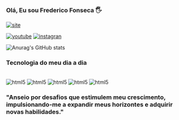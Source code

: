 ### Olá, Eu sou Frederico Fonseca 🖐️

[![site](https://img.shields.io/website?label=FRedcria.com.br&style=for-the-badge&url=https://fredcria.com.br/)](https://fredcria.com.br)

[![youtube](https://img.shields.io/badge/YouTube-FF0000?style=for-the-badge&logo=youtube&logoColor=white)](https://youtube.com/channel/UCm9sElmy-tO60NerIjOddcg)
[![instagran](https://img.shields.io/badge/Instagram-E4405F?style=for-the-badge&logo=instagram&logoColor=white
)](https://instagran.com/fredcria)

![Anurag's GitHub stats](https://github-readme-stats.vercel.app/api?username=fredcria&show_icons=true&theme=dracula)

### Tecnologia do meu dia a dia

<div style="display: inline_block"><br/>
    <img align="center" alt="html5"src="https://img.shields.io/badge/HTML-239120?style=for-the-badge&logo=html5&logoColor=white" />
    <img align="center" alt="html5"src="https://img.shields.io/badge/HTML5-E34F26?style=for-the-badge&logo=html5&logoColor=white" />
    <img align="center" alt="html5"src="https://img.shields.io/badge/Python-3776AB?style=for-the-badge&logo=python&logoColor=white" />
    <img align="center" alt="html5"src="https://img.shields.io/badge/Microsoft_SQL_Server-CC2927?style=for-the-badge&logo=microsoft-sql-server&logoColor=white" />
    <img align="center" alt="html5"src="https://img.shields.io/badge/Microsoft_Office-D83B01?style=for-the-badge&logo=microsoft-office&logoColor=white" /> 
</div>

### "Anseio por desafios que estimulem meu crescimento, impulsionando-me a expandir meus horizontes e adquirir novas habilidades."
